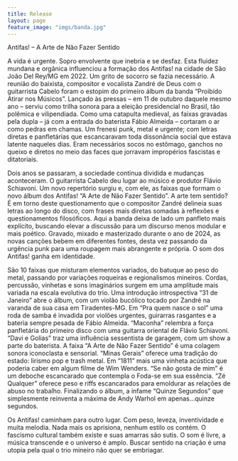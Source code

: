 ```yaml
---
title: Release
layout: page
feature_image: "imgs/banda.jpg"
---
```


Antifas! – A Arte de Não Fazer Sentido


A vida é urgente. Sopro envolvente que inebria e se desfaz. Esta fluidez mundana e orgânica influenciou a formação dos Antifas! na cidade de São João Del Rey/MG em 2022. Um grito de socorro se fazia necessário. A reunião do baixista, compositor e vocalista Zandré de Deus com o guitarrista Cabelo foram o estopim do primeiro álbum da banda “Proibido Atirar nos Músicos”. Lançado às pressas – em 11 de outubro daquele mesmo ano – serviu como trilha sonora para a eleição presidencial no Brasil, tão polêmica e vilipendiada. Como uma catapulta medieval, as faixas gravadas pela dupla – já com a entrada do baterista Fábio Almeida – cortaram o ar como pedras em chamas. Um frenesi punk, metal e urgente; com letras diretas e panfletárias que escancaravam toda dissonância social que estava latente naqueles dias. Eram necessários socos no estômago, ganchos no queixo e diretos no meio das faces que jorravam impropérios fascistas e ditatoriais. 


Dois anos se passaram, a sociedade continua dividida e mudanças aconteceram. O guitarrista Cabelo deu lugar ao músico e produtor Flávio Schiavoni. Um novo repertório surgiu e, com ele, as faixas que formam o novo álbum dos Antifas! “A Arte de Não Fazer Sentido”. A arte tem sentido? É em torno deste questionamento que o compositor Zandré delineia suas letras ao longo do disco, com frases mais diretas somadas à reflexões e questionamentos filosóficos. Aqui a banda deixa de lado um panfleto mais explícito, buscando elevar a discussão para um discurso menos modular e mais poético. Gravado, mixado e masterizado durante o ano de 2024, as novas canções bebem em diferentes fontes, desta vez passando da urgência punk para uma roupagem mais abrangente e própria. O som dos Antifas! ganha em identidade. 


São 10 faixas que misturam elementos variados, do batuque ao peso do metal, passando por variações roqueiras e regionalismos mineiros. Cordas, percussão, vinhetas e sons imaginários surgem em uma amplitude mais variada na escala evolutiva do trio. Uma introdução introspectiva “31 de Janeiro” abre o álbum, com um violão bucólico tocado por Zandré na varanda de sua casa em Tiradentes-MG. Em “Pra quem nasce o sol” uma roda de samba é invadida por violões urgentes, guirarras rasgantes e a bateria sempre pesada de Fábio Almeida. “Maconha” relembra a força panfletária do primeiro disco com uma guitarra oriental de Flávio Schiavoni. “Davi e Golias” traz uma influência sessentista de garagem, com um show a parte do baterista. A faixa “A Arte de Não Fazer Sentido” é uma colagem sonora iconoclasta e sensorial. “Minas Gerais” oferece uma tradição do estado: lirismo pop e trash metal. Em “1811” mais uma vinheta acústica que poderia caber em algum filme de Wim Wenders. “Se não gosta de mim” é um deboche escancarado que contempla o Foda-se em sua essência. “Zé Qualquer” oferece peso e riffs escancarados para emoldurar as relações de abuso no trabalho. Finalizando o álbum, a infame “Quinze Segundos” que simplesmente reinventa a máxima de Andy Warhol em apenas...quinze segundos.


Os Antifas! caminham para outro lugar. Com peso, leveza, inventividade e muita melodia. Nada mais os aprisiona, nenhum estilo os contém. O fascismo cultural também existe e suas amarras são sutis. O som é livre, a música transcende e o universo é amplo. Buscar sentido na criação é uma utopia pela qual o trio mineiro não quer se embriagar.

